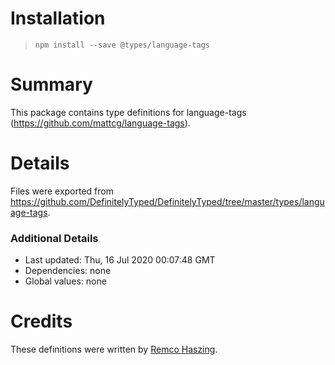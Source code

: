 # Installation
> `npm install --save @types/language-tags`

# Summary
This package contains type definitions for language-tags (https://github.com/mattcg/language-tags).

# Details
Files were exported from https://github.com/DefinitelyTyped/DefinitelyTyped/tree/master/types/language-tags.

### Additional Details
 * Last updated: Thu, 16 Jul 2020 00:07:48 GMT
 * Dependencies: none
 * Global values: none

# Credits
These definitions were written by [Remco Haszing](https://github.com/remcohaszing).
